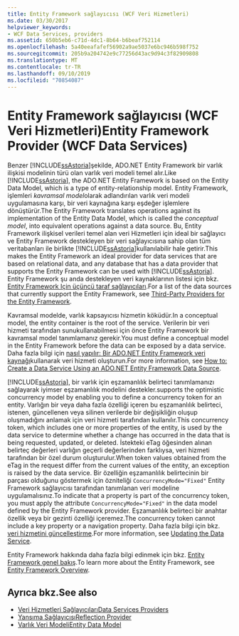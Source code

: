 ```yaml
---
title: Entity Framework sağlayıcısı (WCF Veri Hizmetleri)
ms.date: 03/30/2017
helpviewer_keywords:
- WCF Data Services, providers
ms.assetid: 650b5eb6-c71d-4dc1-8b64-b6beaf752114
ms.openlocfilehash: 5a40eeafafef56902a9ae5037e6bc946b598f752
ms.sourcegitcommit: 205b9a204742e9c77256d43ac9d94c3f82909808
ms.translationtype: MT
ms.contentlocale: tr-TR
ms.lasthandoff: 09/10/2019
ms.locfileid: "70854087"
---
```

# <a name="entity-framework-provider-wcf-data-services"></a><span data-ttu-id="8c950-102">Entity Framework sağlayıcısı (WCF Veri Hizmetleri)</span><span class="sxs-lookup"><span data-stu-id="8c950-102">Entity Framework Provider (WCF Data Services)</span></span>
<span data-ttu-id="8c950-103">Benzer [!INCLUDE[ssAstoria](../../../../includes/ssastoria-md.md)]şekilde, ADO.NET Entity Framework bir varlık ilişkisi modelinin türü olan varlık veri modeli temel alır.</span><span class="sxs-lookup"><span data-stu-id="8c950-103">Like [!INCLUDE[ssAstoria](../../../../includes/ssastoria-md.md)], the ADO.NET Entity Framework is based on the Entity Data Model, which is a type of entity-relationship model.</span></span> <span data-ttu-id="8c950-104">Entity Framework, işlemleri *kavramsal model*olarak adlandırılan varlık veri modeli uygulamasına karşı, bir veri kaynağına karşı eşdeğer işlemlere dönüştürür.</span><span class="sxs-lookup"><span data-stu-id="8c950-104">The Entity Framework translates operations against its implementation of the Entity Data Model, which is called the *conceptual model*, into equivalent operations against a data source.</span></span> <span data-ttu-id="8c950-105">Bu, Entity Framework ilişkisel verileri temel alan veri Hizmetleri için ideal bir sağlayıcı ve Entity Framework destekleyen bir veri sağlayıcısına sahip olan tüm veritabanları ile birlikte [!INCLUDE[ssAstoria](../../../../includes/ssastoria-md.md)]kullanılabilir hale getirir.</span><span class="sxs-lookup"><span data-stu-id="8c950-105">This makes the Entity Framework an ideal provider for data services that are based on relational data, and any database that has a data provider that supports the Entity Framework can be used with [!INCLUDE[ssAstoria](../../../../includes/ssastoria-md.md)].</span></span> <span data-ttu-id="8c950-106">Entity Framework şu anda destekleyen veri kaynaklarının listesi için bkz. [Entity Framework Için üçüncü taraf sağlayıcıları](https://go.microsoft.com/fwlink/?LinkId=143699).</span><span class="sxs-lookup"><span data-stu-id="8c950-106">For a list of the data sources that currently support the Entity Framework, see [Third-Party Providers for the Entity Framework](https://go.microsoft.com/fwlink/?LinkId=143699).</span></span>  
  
 <span data-ttu-id="8c950-107">Kavramsal modelde, varlık kapsayıcısı hizmetin köküdür.</span><span class="sxs-lookup"><span data-stu-id="8c950-107">In a conceptual model, the entity container is the root of the service.</span></span> <span data-ttu-id="8c950-108">Verilerin bir veri hizmeti tarafından sunukullanabilmesi için önce Entity Framework bir kavramsal model tanımlamanız gerekir.</span><span class="sxs-lookup"><span data-stu-id="8c950-108">You must define a conceptual model in the Entity Framework before the data can be exposed by a data service.</span></span> <span data-ttu-id="8c950-109">Daha fazla bilgi için [nasıl yapılır: Bir ADO.NET Entity Framework veri kaynağı](create-a-data-service-using-an-adonet-ef-data-wcf.md)kullanarak veri hizmeti oluşturun.</span><span class="sxs-lookup"><span data-stu-id="8c950-109">For more information, see [How to: Create a Data Service Using an ADO.NET Entity Framework Data Source](create-a-data-service-using-an-adonet-ef-data-wcf.md).</span></span>  
  
 [!INCLUDE[ssAstoria](../../../../includes/ssastoria-md.md)]<span data-ttu-id="8c950-110">, bir varlık için eşzamanlılık belirteci tanımlamanızı sağlayarak iyimser eşzamanlılık modelini destekler.</span><span class="sxs-lookup"><span data-stu-id="8c950-110">supports the optimistic concurrency model by enabling you to define a concurrency token for an entity.</span></span> <span data-ttu-id="8c950-111">Varlığın bir veya daha fazla özelliği içeren bu eşzamanlılık belirteci, istenen, güncellenen veya silinen verilerde bir değişikliğin oluşup oluşmadığını anlamak için veri hizmeti tarafından kullanılır.</span><span class="sxs-lookup"><span data-stu-id="8c950-111">This concurrency token, which includes one or more properties of the entity, is used by the data service to determine whether a change has occurred in the data that is being requested, updated, or deleted.</span></span> <span data-ttu-id="8c950-112">İstekteki eTag öğesinden alınan belirteç değerleri varlığın geçerli değerlerinden farklıysa, veri hizmeti tarafından bir özel durum oluşturulur.</span><span class="sxs-lookup"><span data-stu-id="8c950-112">When token values obtained from the eTag in the request differ from the current values of the entity, an exception is raised by the data service.</span></span> <span data-ttu-id="8c950-113">Bir özelliğin eşzamanlılık belirtecinin bir parçası olduğunu göstermek için özniteliği `ConcurrencyMode="Fixed"` Entity Framework sağlayıcısı tarafından tanımlanan veri modeline uygulamalısınız.</span><span class="sxs-lookup"><span data-stu-id="8c950-113">To indicate that a property is part of the concurrency token, you must apply the attribute `ConcurrencyMode="Fixed"` in the data model defined by the Entity Framework provider.</span></span> <span data-ttu-id="8c950-114">Eşzamanlılık belirteci bir anahtar özellik veya bir gezinti özelliği içeremez.</span><span class="sxs-lookup"><span data-stu-id="8c950-114">The concurrency token cannot include a key property or a navigation property.</span></span> <span data-ttu-id="8c950-115">Daha fazla bilgi için bkz. [veri hizmetini güncelleştirme](updating-the-data-service-wcf-data-services.md).</span><span class="sxs-lookup"><span data-stu-id="8c950-115">For more information, see [Updating the Data Service](updating-the-data-service-wcf-data-services.md).</span></span>  
  
 <span data-ttu-id="8c950-116">Entity Framework hakkında daha fazla bilgi edinmek için bkz. [Entity Framework genel bakış](../adonet/ef/overview.md).</span><span class="sxs-lookup"><span data-stu-id="8c950-116">To learn more about the Entity Framework, see [Entity Framework Overview](../adonet/ef/overview.md).</span></span>  
  
## <a name="see-also"></a><span data-ttu-id="8c950-117">Ayrıca bkz.</span><span class="sxs-lookup"><span data-stu-id="8c950-117">See also</span></span>

- [<span data-ttu-id="8c950-118">Veri Hizmetleri Sağlayıcıları</span><span class="sxs-lookup"><span data-stu-id="8c950-118">Data Services Providers</span></span>](data-services-providers-wcf-data-services.md)
- [<span data-ttu-id="8c950-119">Yansıma Sağlayıcısı</span><span class="sxs-lookup"><span data-stu-id="8c950-119">Reflection Provider</span></span>](reflection-provider-wcf-data-services.md)
- [<span data-ttu-id="8c950-120">Varlık Veri Modeli</span><span class="sxs-lookup"><span data-stu-id="8c950-120">Entity Data Model</span></span>](../adonet/entity-data-model.md)
